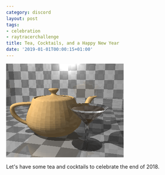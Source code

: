 ```yaml
---
category: discord
layout: post
tags:
- celebration
- raytracerchallenge
title: Tea, Cocktails, and a Happy New Year
date: '2019-01-01T00:00:15+01:00'
---
```

![Tea and Cocktails](/img/2018/12/teapot-and-cocktails.png)

Let's have some tea and cocktails to celebrate the end of 2018.